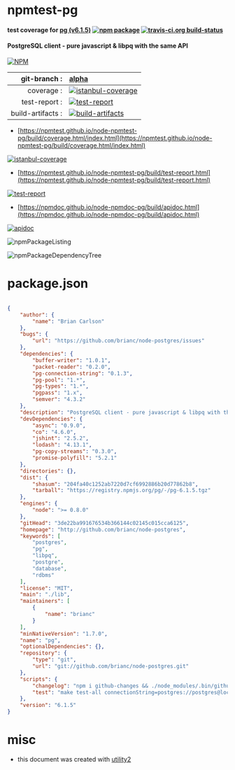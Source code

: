 # npmtest-pg

#### test coverage for  [pg (v6.1.5)](http://github.com/brianc/node-postgres)  [![npm package](https://img.shields.io/npm/v/npmtest-pg.svg?style=flat-square)](https://www.npmjs.org/package/npmtest-pg) [![travis-ci.org build-status](https://api.travis-ci.org/npmtest/node-npmtest-pg.svg)](https://travis-ci.org/npmtest/node-npmtest-pg)

#### PostgreSQL client - pure javascript & libpq with the same API

[![NPM](https://nodei.co/npm/pg.png?downloads=true&downloadRank=true&stars=true)](https://www.npmjs.com/package/pg)

| git-branch : | [alpha](https://github.com/npmtest/node-npmtest-pg/tree/alpha)|
|--:|:--|
| coverage : | [![istanbul-coverage](https://npmtest.github.io/node-npmtest-pg/build/coverage.badge.svg)](https://npmtest.github.io/node-npmtest-pg/build/coverage.html/index.html)|
| test-report : | [![test-report](https://npmtest.github.io/node-npmtest-pg/build/test-report.badge.svg)](https://npmtest.github.io/node-npmtest-pg/build/test-report.html)|
| build-artifacts : | [![build-artifacts](https://npmtest.github.io/node-npmtest-pg/glyphicons_144_folder_open.png)](https://github.com/npmtest/node-npmtest-pg/tree/gh-pages/build)|

- [https://npmtest.github.io/node-npmtest-pg/build/coverage.html/index.html](https://npmtest.github.io/node-npmtest-pg/build/coverage.html/index.html)

[![istanbul-coverage](https://npmtest.github.io/node-npmtest-pg/build/screenCapture.buildCi.browser.%252Ftmp%252Fbuild%252Fcoverage.lib.html.png)](https://npmtest.github.io/node-npmtest-pg/build/coverage.html/index.html)

- [https://npmtest.github.io/node-npmtest-pg/build/test-report.html](https://npmtest.github.io/node-npmtest-pg/build/test-report.html)

[![test-report](https://npmtest.github.io/node-npmtest-pg/build/screenCapture.buildCi.browser.%252Ftmp%252Fbuild%252Ftest-report.html.png)](https://npmtest.github.io/node-npmtest-pg/build/test-report.html)

- [https://npmdoc.github.io/node-npmdoc-pg/build/apidoc.html](https://npmdoc.github.io/node-npmdoc-pg/build/apidoc.html)

[![apidoc](https://npmdoc.github.io/node-npmdoc-pg/build/screenCapture.buildCi.browser.%252Ftmp%252Fbuild%252Fapidoc.html.png)](https://npmdoc.github.io/node-npmdoc-pg/build/apidoc.html)

![npmPackageListing](https://npmtest.github.io/node-npmtest-pg/build/screenCapture.npmPackageListing.svg)

![npmPackageDependencyTree](https://npmtest.github.io/node-npmtest-pg/build/screenCapture.npmPackageDependencyTree.svg)



# package.json

```json

{
    "author": {
        "name": "Brian Carlson"
    },
    "bugs": {
        "url": "https://github.com/brianc/node-postgres/issues"
    },
    "dependencies": {
        "buffer-writer": "1.0.1",
        "packet-reader": "0.2.0",
        "pg-connection-string": "0.1.3",
        "pg-pool": "1.*",
        "pg-types": "1.*",
        "pgpass": "1.x",
        "semver": "4.3.2"
    },
    "description": "PostgreSQL client - pure javascript & libpq with the same API",
    "devDependencies": {
        "async": "0.9.0",
        "co": "4.6.0",
        "jshint": "2.5.2",
        "lodash": "4.13.1",
        "pg-copy-streams": "0.3.0",
        "promise-polyfill": "5.2.1"
    },
    "directories": {},
    "dist": {
        "shasum": "204fa40c1252ab7220d7cf6992886b20d77862b8",
        "tarball": "https://registry.npmjs.org/pg/-/pg-6.1.5.tgz"
    },
    "engines": {
        "node": ">= 0.8.0"
    },
    "gitHead": "3de22ba991676534b366144c02145c015cca6125",
    "homepage": "http://github.com/brianc/node-postgres",
    "keywords": [
        "postgres",
        "pg",
        "libpq",
        "postgre",
        "database",
        "rdbms"
    ],
    "license": "MIT",
    "main": "./lib",
    "maintainers": [
        {
            "name": "brianc"
        }
    ],
    "minNativeVersion": "1.7.0",
    "name": "pg",
    "optionalDependencies": {},
    "repository": {
        "type": "git",
        "url": "git://github.com/brianc/node-postgres.git"
    },
    "scripts": {
        "changelog": "npm i github-changes && ./node_modules/.bin/github-changes -o brianc -r node-postgres -d pulls -a -v",
        "test": "make test-all connectionString=postgres://postgres@localhost:5432/postgres"
    },
    "version": "6.1.5"
}
```



# misc
- this document was created with [utility2](https://github.com/kaizhu256/node-utility2)
